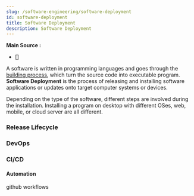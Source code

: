 ```yaml
---
slug: /software-engineering/software-deployment
id: software-deployment
title: Software Deployment
description: Software Deployment
---
```


**Main Source :**

- []

A software is written in programming languages and goes through the [building process](/software-engineering/build-and-package-management#software-build), which turn the source code into executable program. **Software Deployment** is the process of releasing and installing software applications or updates onto target computer systems or devices.

Depending on the type of the software, different steps are involved during the installation. Installing a program on desktop with different OSes, web, mobile, or cloud server are all different.

### Release Lifecycle

### DevOps

### CI/CD

#### Automation

github workflows
